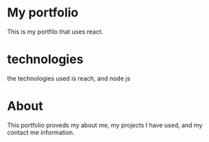 # My portfolio
This is my portfilo that uses react.

# technologies
the technologies used is reach, and node js
 
 # About
 This portfolio proveds my about me, my projects I have used, and my contact me information. 


